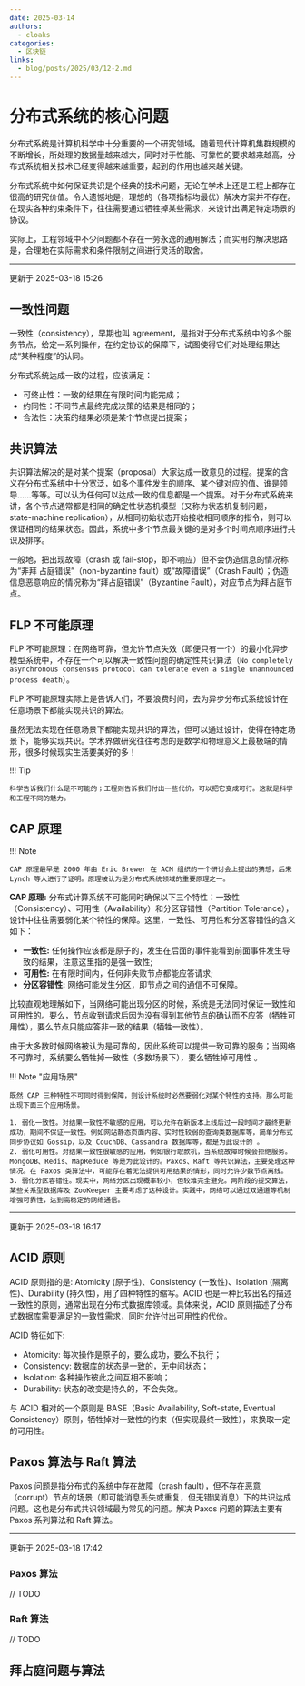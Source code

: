 ```yaml
---
date: 2025-03-14
authors:
  - cloaks
categories:
  - 区块链
links:
  - blog/posts/2025/03/12-2.md
---
```


# 分布式系统的核心问题

分布式系统是计算机科学中十分重要的一个研究领域。随着现代计算机集群规模的不断增长，所处理的数据量越来越大，同时对于性能、可靠性的要求越来越高，分布式系统相关技术已经变得越来越重要，起到的作用也越来越关键。

分布式系统中如何保证共识是个经典的技术问题，无论在学术上还是工程上都存在很高的研究价值。令人遗憾地是，理想的（各项指标均最优）解决方案并不存在。在现实各种约束条件下，往往需要通过牺牲掉某些需求，来设计出满足特定场景的协议。

实际上，工程领域中不少问题都不存在一劳永逸的通用解法；而实用的解决思路是，合理地在实际需求和条件限制之间进行灵活的取舍。

---
更新于 2025-03-18 15:26

<!-- more -->

## 一致性问题

一致性（consistency），早期也叫 agreement，是指对于分布式系统中的多个服务节点，给定一系列操作，在约定协议的保障下，试图使得它们对处理结果达成“某种程度”的认同。

分布式系统达成一致的过程，应该满足：

* 可终止性：一致的结果在有限时间内能完成；
* 约同性：不同节点最终完成决策的结果是相同的；
* 合法性：决策的结果必须是某个节点提出提案；

## 共识算法

共识算法解决的是对某个提案（proposal）大家达成一致意见的过程。提案的含义在分布式系统中十分宽泛，如多个事件发生的顺序、某个键对应的值、谁是领导......等等。可以认为任何可以达成一致的信息都是一个提案。对于分布式系统来讲，各个节点通常都是相同的确定性状态机模型（又称为状态机复制问题， state-machine replication），从相同初始状态开始接收相同顺序的指令，则可以保证相同的结果状态。因此，系统中多个节点最关键的是对多个时间点顺序进行共识及排序。

一般地，把出现故障（crash 或 fail-stop，即不响应）但不会伪造信息的情况称为“非拜 占庭错误”（non-byzantine fault）或“故障错误”（Crash Fault）；伪造信息恶意响应的情况称为“拜占庭错误”（Byzantine Fault），对应节点为拜占庭节点。

## FLP 不可能原理

FLP 不可能原理：在网络可靠，但允许节点失效（即便只有一个）的最小化异步模型系统中，不存在一个可以解决一致性问题的确定性共识算法（`No completely asynchronous consensus protocol can tolerate even a single unannounced process death`）。

FLP 不可能原理实际上是告诉人们，不要浪费时间，去为异步分布式系统设计在任意场景下都能实现共识的算法。

虽然无法实现在任意场景下都能实现共识的算法，但可以通过设计，使得在特定场景下，能够实现共识。学术界做研究往往考虑的是数学和物理意义上最极端的情形，很多时候现实生活要美好的多！

!!! Tip

    科学告诉我们什么是不可能的；工程则告诉我们付出一些代价，可以把它变成可行。这就是科学和工程不同的魅力。

## CAP 原理

!!! Note

    CAP 原理最早是 2000 年由 Eric Brewer 在 ACM 组织的一个研讨会上提出的猜想，后来 Lynch 等人进行了证明。原理被认为是分布式系统领域的重要原理之一。

**CAP 原理:** 分布式计算系统不可能同时确保以下三个特性：一致性（Consistency）、可用性（Availability）和分区容错性（Partition Tolerance），设计中往往需要弱化某个特性的保障。这里，一致性、可用性和分区容错性的含义如下：

* **一致性:** 任何操作应该都是原子的，发生在后面的事件能看到前面事件发生导致的结果，注意这里指的是强一致性;
* **可用性:** 在有限时间内，任何非失败节点都能应答请求;
* **分区容错性:** 网络可能发生分区，即节点之间的通信不可保障。

比较直观地理解如下，当网络可能出现分区的时候，系统是无法同时保证一致性和可用性的。要么，节点收到请求后因为没有得到其他节点的确认而不应答（牺牲可用性），要么节点只能应答非一致的结果（牺牲一致性）。

由于大多数时候网络被认为是可靠的，因此系统可以提供一致可靠的服务；当网络不可靠时，系统要么牺牲掉一致性（多数场景下），要么牺牲掉可用性 。

!!! Note "应用场景"

    既然 CAP 三种特性不可同时得到保障，则设计系统时必然要弱化对某个特性的支持。那么可能出现下面三个应用场景。
    
    1. 弱化一致性。对结果一致性不敏感的应用，可以允许在新版本上线后过一段时间才最终更新成功，期间不保证一致性。例如网站静态页面内容、实时性较弱的查询类数据库等，简单分布式同步协议如 Gossip，以及 CouchDB、Cassandra 数据库等，都是为此设计的 。
    2. 弱化可用性。对结果一致性很敏感的应用，例如银行取款机，当系统故障时候会拒绝服务。MongoDB、Redis、MapReduce 等是为此设计的。Paxos、Raft 等共识算法，主要处理这种情况。在 Paxos 类算法中，可能存在着无法提供可用结果的情形，同时允许少数节点离线。
    3. 弱化分区容错性。现实中，网络分区出现概率较小，但较难完全避免。两阶段的提交算法，某些关系型数据库及 ZooKeeper 主要考虑了这种设计。实践中，网络可以通过双通道等机制增强可靠性，达到高稳定的网络通信。

---
更新于 2025-03-18 16:17

## ACID 原则

ACID 原则指的是: Atomicity (原子性)、Consistency (一致性)、Isolation (隔离性)、Durability (持久性)，用了四种特性的缩写。ACID 也是一种比较出名的描述一致性的原则，通常出现在分布式数据库领域。具体来说，ACID 原则描述了分布式数据库需要满足的一致性需求，同时允许付出可用性的代价。

ACID 特征如下:

* Atomicity: 每次操作是原子的，要么成功，要么不执行；
* Consistency: 数据库的状态是一致的，无中间状态；
* Isolation: 各种操作彼此之间互相不影响；
* Durability: 状态的改变是持久的，不会失效。

与 ACID 相对的一个原则是 BASE（Basic Availability, Soft-state, Eventual Consistency）原则，牺牲掉对一致性的约束（但实现最终一致性），来换取一定的可用性。

## Paxos 算法与 Raft 算法

Paxos 问题是指分布式的系统中存在故障（crash fault），但不存在恶意（corrupt）节点的场景（即可能消息丢失或重复，但无错误消息）下的共识达成问题。这也是分布式共识领域最为常见的问题。解决 Paxos 问题的算法主要有 Paxos 系列算法和 Raft 算法。

---
更新于 2025-03-18 17:42

### Paxos 算法

// TODO

### Raft 算法

// TODO

## 拜占庭问题与算法

